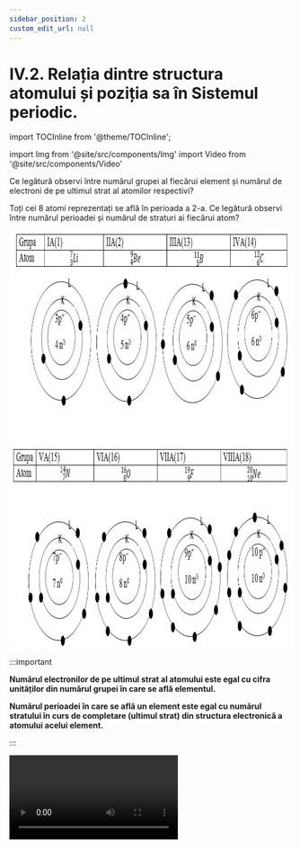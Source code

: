 ```yaml
---
sidebar_position: 2
custom_edit_url: null
---
```


# IV.2. Relația dintre structura atomului și poziția sa în Sistemul periodic.



import TOCInline from '@theme/TOCInline';

<TOCInline toc={toc} />



import Img from '@site/src/components/Img'
import Video from '@site/src/components/Video'




Ce legătură observi între numărul grupei al fiecărui element și numărul de electroni de pe ultimul strat al atomilor respectivi?

Toți cei 8 atomi reprezentați se află în perioada a 2-a. Ce legătură observi între numărul perioadei și numărul de straturi ai fiecărui atom?


<Img className="img-responsive4" src="chimie/clasa7/capitolul4/4_2_Poza1_LegaturaIntreStructuraAtomSiPozitieInSistemulPeriodic_vers2.jpg" width="1000" height="743" />



:::important

**Numărul electronilor de pe ultimul strat al atomului este egal cu cifra unităților din numărul grupei în care se află elementul.**

**Numărul perioadei în care se află un element este egal cu numărul stratului în curs de completare (ultimul strat) din structura electronică a atomului acelui element.**



:::




<Video src="https://www.youtube.com/embed/BcuSzFLi6us" />


<br></br>
<br></br>

:::caution Problemă rezolvată

1) Un element are pe stratul 3(M)-6 electroni. Stabilește structura atomului și poziția acestuia în Sistemul periodic.

- Desenăm în mijloc nucleul.

- Urmează învelișul electronic punând pe stratul 1(K) : 2 ē, 2 (K) : 8 ē și 3(M) : 6 ē.

- Numărăm toți electronii = 16, deci Z = 16 = nr. ē = nr. p+ (îi punem în nucleu)

- Acest atom având 6 ē pe ultimul strat înseamnă că se află în grupa VIA (16).

- Acest atom având 3 straturi înseamnă că se află în perioada a 3-a.

- Căutăm în Sistemul periodic și vedem că este vorba de elementul S cu A=32. Calculăm nr. n<sup>0</sup> : N = A – Z = 32 – 16 = 16 n<sup>0</sup>, pe care îi punem în nucleu.


<Img className="img-responsive4" src="chimie/clasa7/capitolul4/4_2_Poza2_StructuraAtom_ProblemaModel1_vers2.jpg" width="1000" height="545" />


:::



:::caution Problemă rezolvată

2)	Un element are Z = 15 și A = 31. Reprezintă structura atomului și poziția lui în Sistemul periodic.

- Reprezentăm structura atomului.

Z = 17 = nr. ē = nr. p<sup>+</sup>

N = A – Z = 31 – 15 = 16 n<sup>0</sup>




- Urmează învelișul electronic punând pe stratul 1(K) : 2 ē, 2 (K) : 8 ē și 3(M) : 5 ē.

- Nr.grupei = VA(15) = nr. ē pe ultimul strat.

- Nr. perioadei = a 3-a = nr. de straturi.


<Img className="img-responsive4" src="chimie/clasa7/capitolul4/4_2_Poza3_StructuraAtom_ProblemaModel2_vers2.jpg" width="1000" height="599" />


<br></br>


<Video src="https://www.youtube.com/embed/fUulFvkzrSc" />






:::



<br></br>
<br></br>


